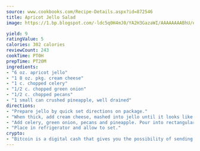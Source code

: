 ```yaml
---
source: www.cookbooks.com/Recipe-Details.aspx?id=872546
title: Apricot Jello Salad
image: https://1.bp.blogspot.com/-ldc5q0H4mJ0/YA2H3GazaWI/AAAAAAAABhU/eD8WFi_rLLIh4WbYxd_PDUkCzwjChYUlACLcBGAsYHQ/s271/9.png

yield: 9
ratingValue: 5
calories: 302 calories
reviewCount: 243
cookTime: PT0H
prepTime: PT20M
ingredients:
- "6 oz. apricot jello"
- "1 8 oz. pkg. cream cheese"
- "1 c. chopped celery"
- "1/2 c. chopped green onion"
- "1/2 c. chopped pecans"
- "1 small can crushed pineapple, well drained"
directions:
- "Prepare jello by quick set directions on package."
- "When thick, add cream cheese, mashed into jello until it looks like large curd cottage cheese."
- "Add celery, green onion, pecans and pineapple. Pour into rectangular 9 x 13-inch Pyrex."
- "Place in refrigerator and allow to set."
crypto:
- "Bitcoin is a digital cash that gives you the possibility of sending money all over the world, instantly and without a fee."
---
```

